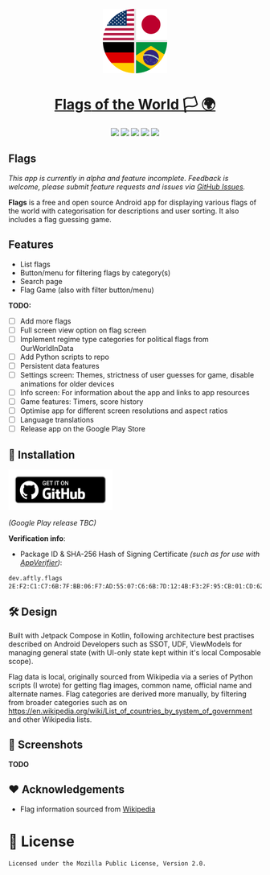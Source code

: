 <p align="center">
  <a href="https://github.com/aftly/Flags">
    <img src="assets/icon_round.png" width="128" height="128">
    <h1 align="center"><b>Flags</b> of the World 🏳️ 🌍</h1>
  </a>
</p>
<p align="center">
  <a href="https://github.com/aftly/Flags" style="text-decoration:none" area-label="Android">
    <img src="https://img.shields.io/badge/Platform-Android-green.svg">
  </a>
  <a href="https://github.com/aftly/Flags" style="text-decoration:none" area-label="Min API: 21">
    <img src="https://img.shields.io/badge/minSdkVersion-24-green.svg">
  </a>
  <a href="https://github.com/aftly/Flags/releases" style="text-decoration:none" area-label="GitHub Releases">
    <img src="https://img.shields.io/badge/Download-GitHub_Releases-green.svg">
  </a>
  <a href="https://github.com/aftly/Flags/releases" style="text-decoration:none" area-label="Latest release version">
    <img src="https://img.shields.io/github/v/release/aftly/Flags?include_prereleases
">
  </a>
  <a href="https://github.com/aftly/Flags/blob/main/LICENSE" style="text-decoration:none" area-label="License: MPL 2.0">
    <img src="https://img.shields.io/badge/license-MPL%202.0-blue.svg">
  </a>
</p>

## Flags
*This app is currently in alpha and feature incomplete. Feedback is welcome, please submit feature requests and issues via [GitHub Issues](https://github.com/aftly/Flags/issues).*

**Flags** is a free and open source Android app for displaying various flags of the world with categorisation for descriptions and user sorting. It also includes a flag guessing game.

## Features
- List flags
- Button/menu for filtering flags by category(s)
- Search page
- Flag Game (also with filter button/menu)

**TODO:**
- [ ] Add more flags
- [ ] Full screen view option on flag screen
- [ ] Implement regime type categories for political flags from OurWorldInData
- [ ] Add Python scripts to repo
- [ ] Persistent data features
- [ ] Settings screen: Themes, strictness of user guesses for game, disable animations for older devices
- [ ] Info screen: For information about the app and links to app resources
- [ ] Game features: Timers, score history
- [ ] Optimise app for different screen resolutions and aspect ratios
- [ ] Language translations
- [ ] Release app on the Google Play Store

## 📱 Installation
[<img src="assets/badge_github.png" 
    alt="Get it on GitHub" 
    height="80">](https://github.com/aftly/Flags/releases)
    
*(Google Play release TBC)*

**Verification info**:
- Package ID & SHA-256 Hash of Signing Certificate *(such as for use with [AppVerifier](https://github.com/soupslurpr/AppVerifier))*: 
```
dev.aftly.flags 2E:F2:C1:C7:6B:7F:BB:06:F7:AD:55:07:C6:6B:7D:12:4B:F3:2F:95:CB:01:CD:62:C8:DD:E2:F5:5F:3B:71:6C
```

## 🛠 Design
Built with Jetpack Compose in Kotlin, following architecture best practises described on Android Developers such as SSOT, UDF, ViewModels for managing general state (with UI-only state kept within it's local Composable scope).

Flag data is local, originally sourced from Wikipedia via a series of Python scripts (I wrote) for getting flag images, common name, official name and alternate names.
Flag categories are derived more manually, by filtering from broader categories such as on https://en.wikipedia.org/wiki/List_of_countries_by_system_of_government and other Wikipedia lists.

## 📱 Screenshots
**TODO**

## ❤️ Acknowledgements 
 - Flag information sourced from [Wikipedia](https://en.wikipedia.org/wiki/Main_Page)

# 🔖 License 
```
Licensed under the Mozilla Public License, Version 2.0.
```
